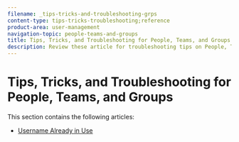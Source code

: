 ```yaml
---
filename: _tips-tricks-and-troubleshooting-grps
content-type: tips-tricks-troubleshooting;reference
product-area: user-management
navigation-topic: people-teams-and-groups
title: Tips, Tricks, and Troubleshooting for People, Teams, and Groups
description: Review these article for troubleshooting tips on People, Teams, and Groups.
---
```


# Tips, Tricks, and Troubleshooting for People, Teams, and Groups

This section contains the following articles:

* [Username Already in Use](../../people-teams-and-groups/tips-tricks-and-troubleshooting/username-already-in-use.md)

